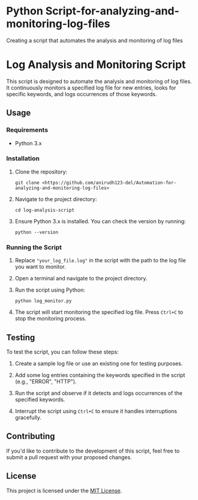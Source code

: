 # Python Script-for-analyzing-and-monitoring-log-files
Creating a script that automates the analysis and monitoring of log files
# Log Analysis and Monitoring Script

This script is designed to automate the analysis and monitoring of log files. It continuously monitors a specified log file for new entries, looks for specific keywords, and logs occurrences of those keywords.

## Usage

### Requirements

- Python 3.x

### Installation

1. Clone the repository:

    ```
    git clone <https://github.com/anirudh123-del/Automation-for-analyzing-and-monitoring-log-files>
    ```

2. Navigate to the project directory:

    ```
    cd log-analysis-script
    ```

3. Ensure Python 3.x is installed. You can check the version by running:

    ```
    python --version
    ```

### Running the Script

1. Replace `"your_log_file.log"` in the script with the path to the log file you want to monitor.

2. Open a terminal and navigate to the project directory.

3. Run the script using Python:

    ```
    python log_monitor.py
    ```

4. The script will start monitoring the specified log file. Press `Ctrl+C` to stop the monitoring process.

## Testing

To test the script, you can follow these steps:

1. Create a sample log file or use an existing one for testing purposes.

2. Add some log entries containing the keywords specified in the script (e.g., "ERROR", "HTTP").

3. Run the script and observe if it detects and logs occurrences of the specified keywords.

4. Interrupt the script using `Ctrl+C` to ensure it handles interruptions gracefully.

## Contributing

If you'd like to contribute to the development of this script, feel free to submit a pull request with your proposed changes.

## License

This project is licensed under the [MIT License](LICENSE).

